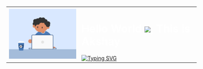 <table>
    <tr>
        <td>
            <img src="https://github.com/Akshaytomar893/Akshaytomar893/blob/main/typing_animmation.gif" width="270"  />
        </td>
        <td>
            <h1 style="color:white">Hello World <img src="https://raw.githubusercontent.com/MartinHeinz/MartinHeinz/master/wave.gif" width="30px">, This is Akshay</h1>
            <a href="https://git.io/typing-svg"><img src="https://readme-typing-svg.demolab.com?font=Fira+Code&size=30&pause=1000&color=A3CBF7&vCenter=true&width=435&lines=I+am+a+Software+Engineer;I+am+a+Frontend+Developer;I+am+a+Programmer" alt="Typing SVG" /></a>
        </td>
    </tr>
</table>

    
